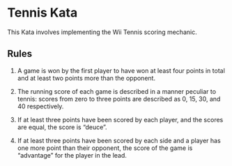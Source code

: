 # Tennis Kata

This Kata involves implementing the Wii Tennis scoring mechanic.

## Rules

1. A game is won by the first player to have won at least four points in total and at least two points more than the opponent.

2. The running score of each game is described in a manner peculiar to tennis: scores from zero to three points are described as 0, 15, 30, and 40 respectively.

3. If at least three points have been scored by each player, and the scores are equal, the score is “deuce”.

4. If at least three points have been scored by each side and a player has one more point than their opponent, the score of the game is “advantage” for the player in the lead.